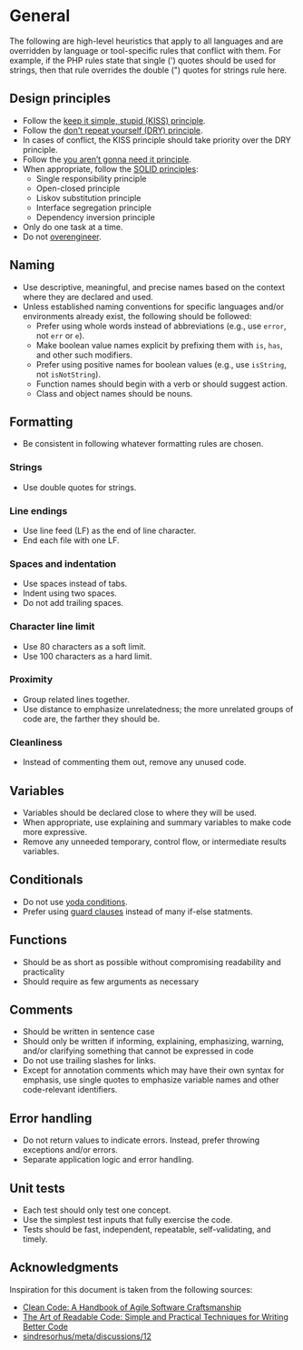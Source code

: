 # General

The following are high-level heuristics that apply to all languages and are overridden by language or tool-specific rules that conflict with them. For example, if the PHP rules state that single (') quotes should be used for strings, then that rule overrides the double (") quotes for strings rule here.

## Design principles

<!-- alex disable simple wacko stupid -->

- Follow the [keep it simple, stupid (KISS) principle](https://en.wikipedia.org/wiki/KISS_principle).
- Follow the [don't repeat yourself (DRY) principle](https://en.wikipedia.org/wiki/Don%27t_repeat_yourself).
- In cases of conflict, the KISS principle should take priority over the DRY principle.
- Follow the [you aren’t gonna need it principle](https://en.wikipedia.org/wiki/You_aren%27t_gonna_need_it).
- When appropriate, follow the [SOLID principles](https://en.wikipedia.org/wiki/SOLID):
  - Single responsibility principle
  - Open-closed principle
  - Liskov substitution principle
  - Interface segregation principle
  - Dependency inversion principle
- Only do one task at a time.
- Do not [overengineer](https://en.wikipedia.org/wiki/Overengineering).

<!-- alex enable simple wacko stupid -->

## Naming

- Use descriptive, meaningful, and precise names based on the context where they are declared and used.
- Unless established naming conventions for specific languages and/or environments already exist, the following should be followed:
  - Prefer using whole words instead of abbreviations (e.g., use `error`, not `err` or `e`).
  - Make boolean value names explicit by prefixing them with `is`, `has`, and other such modifiers.
  - Prefer using positive names for boolean values (e.g., use `isString`, not `isNotString`).
  - Function names should begin with a verb or should suggest action.
  - Class and object names should be nouns.

## Formatting

- Be consistent in following whatever formatting rules are chosen.

### Strings

- Use double quotes for strings.

### Line endings

- Use line feed (LF) as the end of line character.
- End each file with one LF.

### Spaces and indentation

- Use spaces instead of tabs.
- Indent using two spaces.
- Do not add trailing spaces.

### Character line limit

- Use 80 characters as a soft limit.
- Use 100 characters as a hard limit.

### Proximity

- Group related lines together.
- Use distance to emphasize unrelatedness; the more unrelated groups of code are, the farther they should be.

### Cleanliness

- Instead of commenting them out, remove any unused code.

## Variables

- Variables should be declared close to where they will be used.
- When appropriate, use explaining and summary variables to make code more expressive.
- Remove any unneeded temporary, control flow, or intermediate results variables.

## Conditionals

- Do not use [yoda conditions](https://en.wikipedia.org/wiki/Yoda_conditions).
- Prefer using [guard clauses](<https://en.wikipedia.org/wiki/Guard_(computer_science)>) instead of many if-else statments.

## Functions

- Should be as short as possible without compromising readability and practicality
- Should require as few arguments as necessary

## Comments

- Should be written in sentence case
- Should only be written if informing, explaining, emphasizing, warning, and/or clarifying something that cannot be expressed in code
- Do not use trailing slashes for links.
- Except for annotation comments which may have their own syntax for emphasis, use single quotes to emphasize variable names and other code-relevant identifiers.

## Error handling

- Do not return values to indicate errors. Instead, prefer throwing exceptions and/or errors.
- Separate application logic and error handling.

## Unit tests

- Each test should only test one concept.
- Use the simplest test inputs that fully exercise the code.
- Tests should be fast, independent, repeatable, self-validating, and timely.

## Acknowledgments

Inspiration for this document is taken from the following sources:

<!-- alex disable simple -->

- [Clean Code: A Handbook of Agile Software Craftsmanship](https://www.amazon.com/Clean-Code-Handbook-Software-Craftsmanship/dp/0132350882)
- [The Art of Readable Code: Simple and Practical Techniques for Writing Better Code](https://www.amazon.com/Art-Readable-Code-Practical-Techniques/dp/0596802293)
- [sindresorhus/meta/discussions/12](https://github.com/sindresorhus/meta/discussions/12)

<!-- alex enable simple -->
